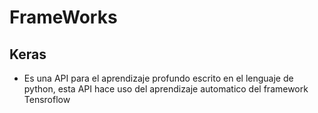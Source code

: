 # FrameWorks

## Keras

- Es una API para el aprendizaje profundo escrito en el lenguaje de python, esta API hace uso del aprendizaje automatico del framework Tensroflow
